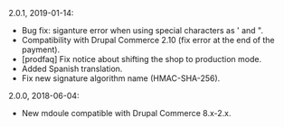 2.0.1, 2019-01-14:
- Bug fix: siganture error when using special characters as ' and ".
- Compatibility with Drupal Commerce 2.10 (fix error at the end of the payment).
- [prodfaq] Fix notice about shifting the shop to production mode.
- Added Spanish translation.
- Fix new signature algorithm name (HMAC-SHA-256).

2.0.0, 2018-06-04:
- New mdoule compatible with Drupal Commerce 8.x-2.x.